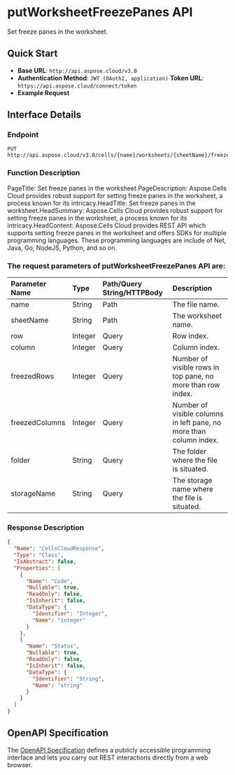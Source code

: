 # **putWorksheetFreezePanes API**

Set freeze panes in the worksheet. 

## **Quick Start**

- **Base URL**: `http://api.aspose.cloud/v3.0`
- **Authentication Method**: `JWT (OAuth2, application)`  **Token URL**: `https://api.aspose.cloud/connect/token`
- **Example Request** 
<script src="https://gist.github.com/aspose-cells-cloud-gists/8a5b324fdf3e574dbd747c1a1e24b05d.js?file=Example30_PutWorksheetFreezePanes.cs"></script>

## **Interface Details**

### **Endpoint** 

```
PUT http://api.aspose.cloud/v3.0/cells/{name}/worksheets/{sheetName}/freezepanes
```

### **Function Description**
PageTitle: Set freeze panes in the worksheet.PageDescription: Aspose.Cells Cloud provides robust support for setting freeze panes in the worksheet, a process known for its intricacy.HeadTitle: Set freeze panes in the worksheet.HeadSummary: Aspose.Cells Cloud provides robust support for setting freeze panes in the worksheet, a process known for its intricacy.HeadContent: Aspose.Cells Cloud provides REST API which supports setting freeze panes in the worksheet and offers SDKs for multiple programming languages. These programming languages are include of Net, Java, Go, NodeJS, Python, and so on.

### The request parameters of **putWorksheetFreezePanes** API are: 

| Parameter Name | Type | Path/Query String/HTTPBody | Description | 
| :- | :- | :- |:- | 
|name|String|Path|The file name.|
|sheetName|String|Path|The worksheet name.|
|row|Integer|Query|Row index.|
|column|Integer|Query|Column index.|
|freezedRows|Integer|Query|Number of visible rows in top pane, no more than row index.|
|freezedColumns|Integer|Query|Number of visible columns in left pane, no more than column index.|
|folder|String|Query|The folder where the file is situated.|
|storageName|String|Query|The storage name where the file is situated.|


### **Response Description**
```json
{
  "Name": "CellsCloudResponse",
  "Type": "Class",
  "IsAbstract": false,
  "Properties": [
    {
      "Name": "Code",
      "Nullable": true,
      "ReadOnly": false,
      "IsInherit": false,
      "DataType": {
        "Identifier": "Integer",
        "Name": "integer"
      }
    },
    {
      "Name": "Status",
      "Nullable": true,
      "ReadOnly": false,
      "IsInherit": false,
      "DataType": {
        "Identifier": "String",
        "Name": "string"
      }
    }
  ]
}
```

## OpenAPI Specification

The [OpenAPI Specification](https://reference.aspose.cloud/cells/#/WorksheetsController/PutWorksheetFreezePanes) defines a publicly accessible programming interface and lets you carry out REST interactions directly from a web browser.

